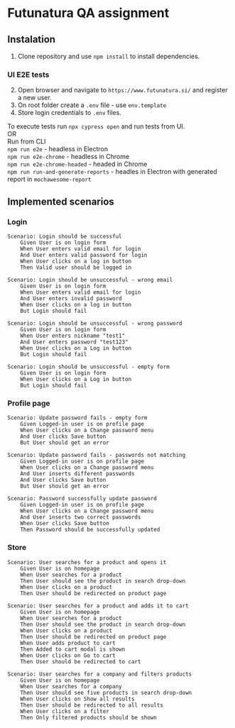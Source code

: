 # Futunatura QA assignment

## Instalation

1. Clone repository and use `npm install` to install dependencies.

### UI E2E tests

2. Open browser and navigate to `https://www.futunatura.si/` and register a new user.
3. On root folder create a `.env` file - use `env.template`
3. Store login credentials to `.env` files.

To execute tests run `npx cypress open` and run tests from UI.  
OR  
Run from CLI  
`npm run e2e` - headless in Electron  
`npm run e2e-chrome` - headless in Chrome  
`npm run e2e-chrome-headed` - headed in Chrome  
`npm run run-and-generate-reports` - headles in Electron with generated report in `mochawesome-report`


## Implemented scenarios

### Login
```gherkin
Scenario: Login should be successful
    Given User is on login form
    When User enters valid email for login
    And User enters valid password for login
    When User clicks on a log in button
    Then Valid user should be logged in
```

```gherkin
Scenario: Login should be unsuccessful - wrong email
    Given User is on login form
    When User enters valid email for login
    And User enters invalid password
    When User clicks on a log in button
    But Login should fail
```

```gherkin
Scenario: Login should be unsuccessful - wrong password
    Given User is on login form
    When User enters nickname "test1"
    And User enters password "test123"
    When User clicks on a Log in button
    But Login should fail
```

```gherkin
Scenario: Login should be unsuccessful - empty form
    Given User is on login form
    When User clicks on a Log in button
    But Login should fail
```

### Profile page
```gherkin
Scenario: Update password fails - empty form
    Given Logged-in user is on profile page
    When User clicks on a Change password menu
    And User clicks Save button
    But User should get an error
```
```gherkin
Scenario: Update password fails - passwords not matching
    Given Logged-in user is on profile page
    When User clicks on a Change password menu
    And User inserts different passwords
    And User clicks Save button
    But User should get an error
```
```gherkin
Scenario: Password successfully update password
    Given Logged-in user is on profile page
    When User clicks on a Change password menu
    And User inserts two correct passwords
    When User clicks Save button
    Then Password should be successfully updated
```

### Store
```gherkin
Scenario: User searches for a product and opens it
    Given User is on homepage
    When User searches for a product
    Then User should see the product in search drop-down
    When User clicks on a product
    Then User should be redirected on product page
```

```gherkin
Scenario: User searches for a product and adds it to cart
    Given User is on homepage
    When User searches for a product
    Then User should see the product in search drop-down
    When User clicks on a product
    Then User should be redirected on product page
    When User adds product to cart
    Then Added to cart modal is shown
    When User clicks on Go to cart
    Then User should be redirected to cart
```

```gherkin
Scenario: User searches for a company and filters products
    Given User is on homepage
    When User searches for a company
    Then User should see five products in search drop-down
    When User clicks on Show all results
    Then User should be redirected to all results
    When User clicks on a filter
    Then Only filtered products should be shown
```